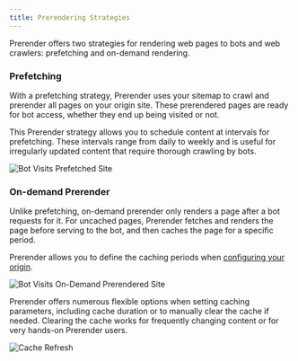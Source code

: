 ```yaml
---
title: Prerendering Strategies
---
```


Prerender offers two strategies for rendering web pages to bots and web crawlers: prefetching and on-demand rendering.

### Prefetching

With a prefetching strategy, Prerender uses your sitemap to crawl and prerender all pages on your origin site. These prerendered pages are ready for bot access, whether they end up being visited or not.

This Prerender strategy allows you to schedule content at intervals for prefetching. These intervals range from daily to weekly and is useful for irregularly updated content that require thorough crawling by bots.

![Bot Visits Prefetched Site](/img/photoniq/prerendering/bot-visits-site.png)

### On-demand Prerender

Unlike prefetching, on-demand prerender only renders a page after a bot requests for it. For uncached pages, Prerender fetches and renders the page before serving to the bot, and then caches the page for a specific period. 

Prerender allows you to define the caching periods when [configuring your origin](../07-prerendering-management/manage-origins/manage-origins.md). 

![Bot Visits On-Demand Prerendered Site](/img/photoniq/prerendering/on-demand-prerender.png)

Prerender offers numerous flexible options when setting caching parameters, including cache duration or to manually clear the cache if needed. Clearing the cache works for frequently changing content or for very hands-on Prerender users.

![Cache Refresh](/img/photoniq/prerendering/refresh-cache.png)
